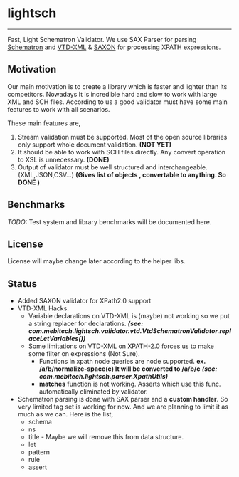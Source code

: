 # lightsch
---

Fast, Light Schematron Validator. We use SAX Parser for parsing [Schematron](http://www.schematron.com/) and [VTD-XML](http://vtd-xml.sourceforge.net/) & [SAXON](http://www.saxonica.com/) for processing XPATH expressions.

## Motivation
Our main motivation is to create a library which is faster and lighter than its competitors. Nowadays It is incredible hard and slow to work with large XML and SCH files. According to us a good validator must have some main features to work with all scenarios.

These main features are,

1. Stream validation must be supported. Most of the open source libraries only support whole document validation. **(NOT YET)**
2. It should be able to work with SCH files directly. Any convert operation to XSL is unnecessary. **(DONE)**
3. Output of validator must be well structured and interchangeable. (XML,JSON,CSV...) **(Gives list of objects , convertable to anything. So DONE )**

## Benchmarks
*TODO:* Test system and library benchmarks will be documented here.


## License
License will maybe change later according to the helper libs.


## Status
* Added SAXON validator for XPath2.0 support
* VTD-XML Hacks.
  * Variable declarations on VTD-XML is  (maybe) not working so we put a string replacer for *<let>* declarations. __*(see: com.mebitech.lightsch.validator.vtd.VtdSchematronValidator.replaceLetVariables())*__
  * Some limitations on VTD-XML on XPATH-2.0 forces us to make some filter on expressions (Not Sure).
    * Functions in xpath node queries are node supported. **ex. /a/b/normalize-space(c) It will be converted to /a/b/c** __*(see: com.mebitech.lightsch.parser.XpathUtils)*__
    * **matches** function is not working. Asserts which use this func. automatically eliminated by validator.
* Schematron parsing is done with  SAX parser and a **custom handler**. So very limited tag set is working for now. And we are planning to limit it as much as we can.
Here is the list,
  * schema
  * ns
  * title - Maybe we will remove this from data structure.
  * let
  * pattern
  * rule
  * assert

